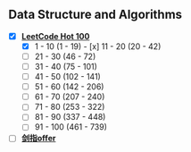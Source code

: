 ## Data Structure and Algorithms

- [x] [**LeetCode Hot 100**](https://github.com/ryuyal/Algorithms/tree/main/src/LeetCodeHot100)
  - [x]  1 - 10 (1 - 19) - [x]  11 - 20 (20 - 42)
  - [ ]  21 - 30 (46 - 72)
  - [ ]  31 - 40 (75 - 101)
  - [ ]  41 - 50 (102 - 141)
  - [ ]  51 - 60 (142 - 206)
  - [ ]  61 - 70 (207 - 240)
  - [ ]  71 - 80 (253 - 322)
  - [ ]  81 - 90 (337 - 448)
  - [ ]  91 - 100 (461 - 739)
- [ ] [**剑指offer**](https://github.com/ryuyal/Algorithms/tree/main/src/JianZhiOffer)
